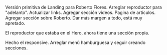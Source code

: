 Versión primitiva de Landing para Roberto Flores.
Arreglar reproductor para "adelanto".
Actualizar links.
Agregar sección videos.
Pagina de artículos.
Agregar sección sobre Roberto.
Dar más margen a todo, está muy apretado.

El reproductor que estaba en el Hero, ahora tiene una sección propia.

Hecho el responsive. Arreglar menú hamburguesa y seguir creando secciones.